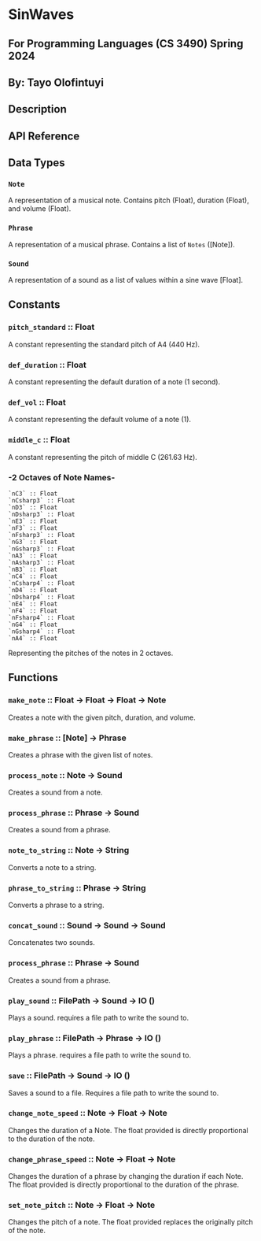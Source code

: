 # SinWaves

## For Programming Languages (CS 3490) Spring 2024

## By: Tayo Olofintuyi

## Description



## API Reference

## Data Types

### `Note` 

A representation of a musical note. Contains pitch (Float), duration (Float), and volume (Float).

### `Phrase`

A representation of a musical phrase. Contains a list of `Notes` ([Note]).

### `Sound`

A representation of a sound as a list of values within a sine wave [Float]. 

## Constants

### `pitch_standard` :: Float

A constant representing the standard pitch of A4 (440 Hz).

### `def_duration` :: Float

A constant representing the default duration of a note (1 second).

### `def_vol` :: Float

A constant representing the default volume of a note (1).

### `middle_c` :: Float

A constant representing the pitch of middle C (261.63 Hz).

### -2 Octaves of Note Names-
    `nC3` :: Float
    `nCsharp3` :: Float
    `nD3` :: Float
    `nDsharp3` :: Float
    `nE3` :: Float
    `nF3` :: Float
    `nFsharp3` :: Float
    `nG3` :: Float
    `nGsharp3` :: Float
    `nA3` :: Float
    `nAsharp3` :: Float
    `nB3` :: Float
    `nC4` :: Float
    `nCsharp4` :: Float
    `nD4` :: Float
    `nDsharp4` :: Float
    `nE4` :: Float
    `nF4` :: Float
    `nFsharp4` :: Float
    `nG4` :: Float
    `nGsharp4` :: Float
    `nA4` :: Float

Representing the pitches of the notes in 2 octaves.

## Functions

### `make_note` :: Float -> Float -> Float -> Note

Creates a note with the given pitch, duration, and volume.

### `make_phrase` :: [Note] -> Phrase

Creates a phrase with the given list of notes.

### `process_note` :: Note -> Sound

Creates a sound from a note.

### `process_phrase` :: Phrase -> Sound

Creates a sound from a phrase.

### `note_to_string` :: Note -> String

Converts a note to a string.

### `phrase_to_string` :: Phrase -> String

Converts a phrase to a string.

### `concat_sound` :: Sound -> Sound -> Sound

Concatenates two sounds.

### `process_phrase` :: Phrase -> Sound

Creates a sound from a phrase.

### `play_sound` :: FilePath -> Sound -> IO ()

Plays a sound. requires a file path to write the sound to.

### `play_phrase` :: FilePath -> Phrase -> IO ()

Plays a phrase. requires a file path to write the sound to.

### `save` :: FilePath -> Sound -> IO ()

Saves a sound to a file. Requires a file path to write the sound to.

### `change_note_speed` :: Note -> Float -> Note

Changes the duration of a Note. The float provided is directly proportional to the duration of the note.

### `change_phrase_speed` :: Note -> Float -> Note

Changes the duration of a phrase by changing the duration if each Note. The float provided is directly proportional to the duration of the phrase.

### `set_note_pitch` :: Note -> Float -> Note

Changes the pitch of a note. The float provided replaces the originally pitch of the note.

### 




